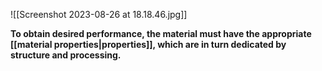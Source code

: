 ![[Screenshot 2023-08-26 at 18.18.46.jpg]]

**To obtain desired performance, the material must have the appropriate [[material properties|properties]], which are in turn dedicated by structure and processing.**